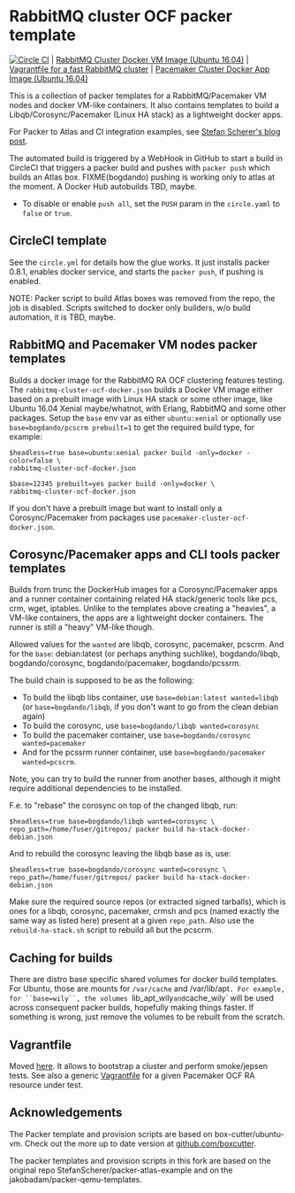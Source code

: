 # RabbitMQ cluster OCF packer template

[![Circle CI](https://circleci.com/gh/bogdando/packer-atlas-example.svg?style=svg)](https://circleci.com/gh/bogdando/packer-atlas-example)
| [RabbitMQ Cluster Docker VM Image (Ubuntu 16.04)](https://hub.docker.com/r/bogdando/rabbitmq-cluster-ocf-xenial/)
| [Vagrantfile for a fast RabbitMQ cluster](https://github.com/bogdando/rabbitmq-cluster-ocf-vagrant)
| [Pacemaker Cluster Docker App Image (Ubuntu 16.04)](https://hub.docker.com/r/bogdando/pacemaker-cluster-ocf-xenial/)

This is a collection of packer templates for a RabbitMQ/Pacemaker VM nodes and docker VM-like containers.
It also contains templates to build a Libqb/Corosync/Pacemaker (Linux HA stack) as a lightweight docker apps.

For Packer to Atlas and CI integration examples, see
[Stefan Scherer's blog post](https://stefanscherer.github.io/automate-building-vagrant-boxes-with-atlas/).

The automated build is triggered by a WebHook in GitHub to start a build in
CircleCI that triggers a packer build and pushes with `packer push` which
builds an Atlas box.
FIXME(bogdando) pushing is working only to atlas at the moment.
A Docker Hub autobuilds TBD, maybe.

* To disable or enable `push all`, set the `PUSH` param in the ``circle.yaml``
  to `false` or `true`.

## CircleCI template

See the `circle.yml` for details how the glue works. It just installs packer
0.8.1, enables docker service, and starts the `packer push`, if pushing is
enabled.

NOTE: Packer script to build Atlas boxes was removed from the repo, the job is
disabled. Scripts switched to docker only builders, w/o build automation,
it is TBD, maybe.

## RabbitMQ and Pacemaker VM nodes packer templates

Builds a docker image for the RabbitMQ RA OCF clustering features testing.  The
``rabbitmq-cluster-ocf-docker.json`` builds a Docker VM image either based on a
prebuilt image with Linux HA stack or some other image, like Ubuntu 16.04 Xenial
maybe/whatnot, with Erlang, RabbitMQ and some other packages. Setup the `base`
env var as either `ubuntu:xenial` or optionally use `base=bogdando/pcscrm prebuilt=1`
to get the required build type, for example:

```
$headless=true base=ubuntu:xenial packer build -only=docker -color=false \
rabbitmq-cluster-ocf-docker.json

$base=12345 prebuilt=yes packer build -only=docker \
rabbitmq-cluster-ocf-docker.json
```

If you don't have a prebuilt image but want to install only a Corosync/Pacemaker from
packages use ``pacemaker-cluster-ocf-docker.json``.

## Corosync/Pacemaker apps and CLI tools packer templates

Builds from trunc the DockerHub images for a Corosync/Pacemaker apps and a runner
container containing related HA stack/generic tools like pcs, crm, wget, iptables.
Unlike to the templates above creating a "heavies", a VM-like containers, the apps
are a lightweight docker containers. The runner is still a "heavy" VM-like
though.

Allowed values for the `wanted` are libqb, corosync, pacemaker, pcscrm.
And for the `base`: debian:latest (or perhaps anything suchlike), bogdando/libqb,
bogdando/corosync, bogdando/pacemaker, bogdando/pcssrm.

The build chain is supposed to be as the following:
* To build the libqb libs container, use `base=debian:latest wanted=libqb`
  (or `base=bogdando/libqb`, if you don't want to go from the clean debian again)
* To build the corosync, use `base=bogdando/libqb wanted=corosync`
* To build the pacemaker container, use `base=bogdando/corosync wanted=pacemaker`
* And for the pcssrm runner container, use `base=bogdando/pacemaker wanted=pcscrm`.

Note, you can try to build the runner from another bases, although it might
require additional dependencies to be installed.

F.e. to "rebase" the corosync on top of the changed libqb, run:
```
$headless=true base=bogdando/libqb wanted=corosync \
repo_path=/home/fuser/gitrepos/ packer build ha-stack-docker-debian.json
```

And to rebuild the corosync leaving the libqb base as is, use:
```
$headless=true base=bogdando/corosync wanted=corosync \
repo_path=/home/fuser/gitrepos/ packer build ha-stack-docker-debian.json
```

Make sure the required source repos (or extracted signed tarballs), which is
ones for a libqb, corosync, pacemaker, crmsh and pcs (named exactly the same way
as listed here) present at a given `repo_path`.
Also use the `rebuild-ha-stack.sh` script to rebuild all but the pcscrm.

## Caching for builds

There are distro base specific shared volumes for docker build templates. For Ubuntu,
those are mounts for `/var/cache` and /var/lib/apt`. For example, for ``base=wily``,
the volumes `lib_apt_wily` and `cache_wily` will be used across consequent
packer builds, hopefully making things faster. If something is wrong, just
remove the volumes to be rebuilt from the scratch.

## Vagrantfile

Moved [here](https://github.com/bogdando/rabbitmq-cluster-ocf-vagrant).
It allows to bootstrap a cluster and perform smoke/jepsen tests.
See also a generic
[Vagrantfile](https://github.com/bogdando/pacemaker-cluster-ocf-vagrant)
for a given Pacemaker OCF RA resource under test.

## Acknowledgements

The Packer template and provision scripts are based on box-cutter/ubuntu-vm.
Check out the more up to date version at [github.com/boxcutter](https://github.com/boxcutter).

The packer templates and provision scripts in this fork are based
on the original repo StefanScherer/packer-atlas-example and on the
jakobadam/packer-qemu-templates.
